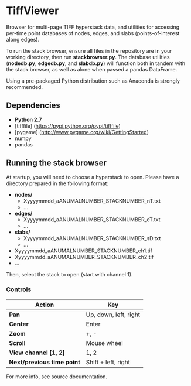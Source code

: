 # TiffViewer

Browser for multi-page TIFF hyperstack data, and utilities for accessing per-time point databases of nodes, edges, and slabs (points-of-interest along edges).

To run the stack browser, ensure all files in the repository are in your working directory, then run __stackbrowser.py__. The database utilities (__nodedb.py__, __edgedb.py__, and __slabdb.py__) will function both in tandem with the stack browser, as well as alone when passed a pandas DataFrame.

Using a pre-packaged Python distribution such as Anaconda is strongly recommended.



## Dependencies

* **__Python 2.7__**
* [tifffile] (https://pypi.python.org/pypi/tifffile)
* [pygame] (http://www.pygame.org/wiki/GettingStarted)
* numpy
* pandas


## Running the stack browser

At startup, you will need to choose a hyperstack to open. Please have a directory prepared in the following format:

* __nodes/__
  - Xyyyymmdd_aANUMALNUMBER_STACKNUMBER_nT.txt
  - ...
* __edges/__
  - Xyyyymmdd_aANUMALNUMBER_STACKNUMBER_eT.txt
  - ...
* __slabs/__
  - Xyyyymmdd_aANUMALNUMBER_STACKNUMBER_sD.txt
  - ...
* Xyyyymmdd_aANUMALNUMBER_STACKNUMBER_ch1.tif
* Xyyyymmdd_aANUMALNUMBER_STACKNUMBER_ch2.tif
* ...

Then, select the stack to open (start with channel 1).

### Controls

Action | Key
--- | ---
__Pan__ | Up, down, left, right
__Center__ | Enter
__Zoom__ | +, -
__Scroll__ | Mouse wheel
__View channel [1, 2]__ | 1, 2
__Next/previous time point__ | Shift + left, right


For more info, see source documentation.
